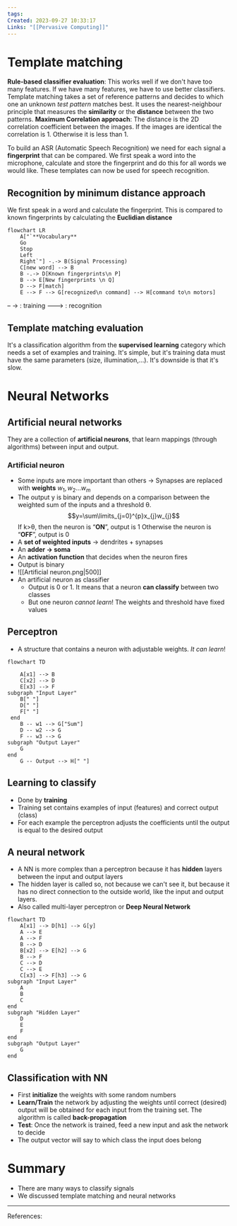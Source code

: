 ```yaml
---
tags: 
Created: 2023-09-27 10:33:17
Links: "[[Pervasive Computing]]"
---
```

# Template matching
**Rule-based classifier evaluation**: This works well if we don't have too many features. If we have many features, we have to use better classifiers.
Template matching takes a set of reference patterns and decides to which one an unknown *test pattern* matches best. It uses the nearest-neighbour principle that measures the **similarity** or the **distance** between the two patterns.
**Maximum Correlation approach**: The distance is the 2D correlation coefficient between the images. If the images are identical the correlation is 1. Otherwise it is less than 1.

To build an ASR (Automatic Speech Recognition) we need for each signal a **fingerprint** that can be compared. We first speak a word into the microphone, calculate and store the fingerprint and do this for all words we would like. These templates can now be used for speech recognition.
## Recognition by minimum distance approach
We first speak in a word and calculate the fingerprint. This is compared to known fingerprints by calculating the **Euclidian distance**
```mermaid
flowchart LR
	A["`**Vocabulary** 
	Go
	Stop
	Left
	Right`"] -.-> B(Signal Processing)
	C[new word] --> B
	B -.-> D[Known fingerprints\n P]
	B --> E[New fingerprints \n Q]
	D --> F[match]
	E --> F --> G[recognized\n command] --> H[command to\n motors]
```
– -> : training
---> : recognition
## Template matching evaluation
It's a classification algorithm from the **supervised learning** category which needs a set of examples and training. It's simple, but it's training data must have the same parameters (size, illumination,...). It's downside is that it's slow.
# Neural Networks
## Artificial neural networks
They are a collection of **artificial neurons**, that learn mappings (through algorithms) between input and output. 
### Artificial neuron
- Some inputs are more important than others -> Synapses are replaced with **weights** $w_1,w_2...w_m$
- The output y is binary and depends on a comparison between the weighted sum of the inputs and a threshold θ. $$y=\sum\limits_{j=0}^{p}x_{j}w_{j}$$
  If k>θ, then the neuron is “**ON**”, output is 1 
  Otherwise the neuron is “**OFF**”, output is 0
- A **set of weighted inputs** -> dendrites + synapses
- An **adder -> soma**
- An **activation function** that decides when the neuron fires 
- Output is binary
- ![[Artificial neuron.png|500]]
- An artificial neuron as classifier
	- Output is 0 or 1. It means that a neuron **can classify** between two classes
	- But one neuron *cannot learn*! The weights and threshold have fixed values
 ## Perceptron
 - A structure that contains a neuron with adjustable weights. *It can learn*!
```mermaid
flowchart TD

	A[x1] --> B
	C[x2] --> D
	E[x3] --> F
subgraph "Input Layer"
	B[" "]
	D[" "]
	F[" "]
 end
	B -- w1 --> G["Sum"]
	D -- w2 --> G
 	F -- w3 --> G
subgraph "Output Layer"
	G
end
	G -- Output --> H[" "]
```
## Learning to classify
- Done by **training**
- Training set contains examples of input (features) and correct output (class)
- For each example the perceptron adjusts the coefficients until the output is equal to the desired output
## A neural network
- A NN is more complex than a perceptron because it has **hidden** layers between the input and output layers
- The hidden layer is called so, not because we can't see it, but because it has no direct connection to the outside world, like the input and output layers.
- Also called multi-layer perceptron or **Deep Neural Network**
```mermaid
flowchart TD
	A[x1] --> D[h1] --> G[y]
	A --> E
	A --> F
	B --> D
	B[x2] --> E[h2] --> G
	B --> F
	C --> D
	C --> E
	C[x3] --> F[h3] --> G
subgraph "Input Layer"
	A
	B
	C
end
subgraph "Hidden Layer"
	D
	E
	F
end
subgraph "Output Layer"
	G
end
```
## Classification with NN
- First **initialize** the weights with some random numbers
- **Learn/Train** the network by adjusting the weights until correct (desired) output will be obtained for each input from the training set. The algorithm is called **back-propagation**
- **Test**: Once the network is trained, feed a new input and ask the network to decide
- The output vector will say to which class the input does belong
# Summary
- There are many ways to classify signals
- We discussed template matching and neural networks

---
References: